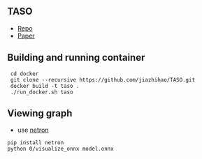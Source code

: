 ## TASO
* [Repo](https://github.com/jiazhihao/TASO)
* [Paper](https://dl.acm.org/doi/10.1145/3341301.3359630)

## Building and running container
``` console
 cd docker
 git clone --recursive https://github.com/jiazhihao/TASO.git
 docker build -t taso .
 ./run_docker.sh taso
```

## Viewing graph
* use [netron](https://github.com/lutzroeder/netron)
```console
pip install netron
python 0/visualize_onnx model.onnx
```